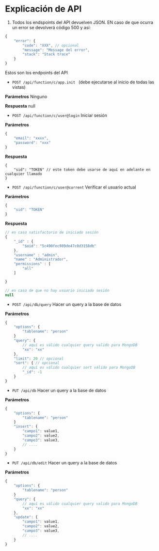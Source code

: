 
# Explicación de API

1. Todos los endspoints del API devuelven JSON. EN caso de que ocurra un error se devolverá código 500 y así: 

```javascript
{
	"error": {
		"code": "XXX", // opcional
		"message": "Message del error",
		"stack": "Stack trace"
	}
}
```


Estos son los endpoints del API



* ```POST /api/function/c/app.init ``` (debe ejecutarse al inicio de todas las vistas)	
	
**Parámetros**
Ninguno


**Respuesta**
null


	

*  ```POST /api/function/c/user@login``` Iniciar sesión

**Parámetros**

```javascript 
{
	"email": "xxxx",
	"password": "xxx"
}
```

**Respuesta**
```
{
	"sid": "TOKEN" // este token debe usarse de aquí en adelante en cualquier llamado
}
```




* ```POST /api/function/c/user@current``` Verificar el usuario actual 

**Parámetros**

```javascript
{
	"sid": "TOKEN"
}
```

**Respuesta**
```javascript
// en caso satisfactorio de iniciado sesión
{
	"_id" : {
		"$oid": "5c490fec989de47c0d3158db"
	},
	"username" : "admin",
	"name" : "Administrador",
	"permissions" : [ 
		"all"
	]

}

// en caso de que no hay usuario iniciado sesión
null
```

* ```POST /api/db/query``` Hacer un query a la base de datos

**Parámetros**

```javascript 
{
	"options": {
		"tablename": "person"
	}
	"query": {
		// aquí es válido cualquier query valido para MongoDB
		"xx": "xx"
	},
	"limit": 20 // opcional 
	"sort": { // opcional
		// aquí es válido cualquier sort válido para MongoDB
		"_id": -1
	}
}
```


* ```PUT /api/db``` Hacer un query a la base de datos

**Parámetros**

```javascript 
{
	"options": {
		"tablename": "person"
	}
	"insert": {
		"campo1": value1,
		"campo2": value2,
		"campo3": value3,
		// ....
	}
}
```

* ```PUT /api/db/edit``` Hacer un query a la base de datos

**Parámetros**

```javascript 
{
	"options": {
		"tablename": "person"
	}
	"query": {
		// aquí es válido cualquier query valido para MongoDB
		"xx": "xx"
	},
	"update": {
		"campo1": value1,
		"campo2": value2,
		"campo3": value3,
		// ....
	}
}
```










